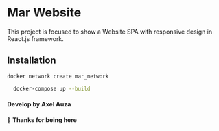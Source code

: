 # Mar Website

This project is focused to show a Website SPA with responsive design in React.js framework.

## Installation

```bash
docker network create mar_network
```

```bash
  docker-compose up --build
```

#### Develop by Axel Auza

#### 🚀 Thanks for being here
